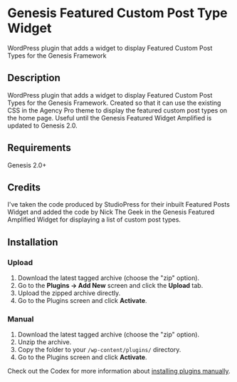 # Genesis Featured Custom Post Type Widget

WordPress plugin that adds a widget to display Featured Custom Post Types for the Genesis Framework

## Description 

WordPress plugin that adds a widget to display Featured Custom Post Types for the Genesis Framework.
Created so that it can use the existing CSS in the Agency Pro theme to display the featured custom post types on the home page.
Useful until the Genesis Featured Widget Amplified is updated to Genesis 2.0.

## Requirements

Genesis 2.0+

## Credits
I've taken the code produced by StudioPress for their inbuilt Featured Posts Widget and added the code by Nick The Geek in the Genesis Featured Amplified Widget for displaying a list of custom post types.

## Installation

### Upload

1. Download the latest tagged archive (choose the "zip" option).
2. Go to the __Plugins -> Add New__ screen and click the __Upload__ tab.
3. Upload the zipped archive directly.
4. Go to the Plugins screen and click __Activate__.

### Manual

1. Download the latest tagged archive (choose the "zip" option).
2. Unzip the archive.
3. Copy the folder to your `/wp-content/plugins/` directory.
4. Go to the Plugins screen and click __Activate__.

Check out the Codex for more information about [installing plugins manually](http://codex.wordpress.org/Managing_Plugins#Manual_Plugin_Installation).


